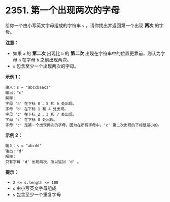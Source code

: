 # 2351. 第一个出现两次的字母

给你一个由小写英文字母组成的字符串 `s` ，请你找出并返回第一个出现 **两次** 的字母。

**注意：**

- 如果 `a` 的 **第二次** 出现比 `b` 的 **第二次** 出现在字符串中的位置更靠前，则认为字母 `a` 在字母 `b` 之前出现两次。
- `s` 包含至少一个出现两次的字母。

**示例 1：**

```()
输入：s = "abccbaacz"
输出："c"
解释：
字母 'a' 在下标 0 、5 和 6 处出现。
字母 'b' 在下标 1 和 4 处出现。
字母 'c' 在下标 2 、3 和 7 处出现。
字母 'z' 在下标 8 处出现。
字母 'c' 是第一个出现两次的字母，因为在所有字母中，'c' 第二次出现的下标是最小的。
```

**示例 2：**

```()
输入：s = "abcdd"
输出："d"
解释：
只有字母 'd' 出现两次，所以返回 'd' 。
```

**提示：**

- `2 <= s.length <= 100`
- `s` 由小写英文字母组成
- `s` 包含至少一个重复字母
